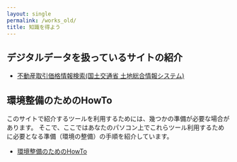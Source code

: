 ```yaml
---
layout: single
permalink: /works_old/
title: 知識を得よう
---
```


## デジタルデータを扱っているサイトの紹介
- [不動産取引価格情報検索(国土交通省 土地総合情報システム)](http://www.land.mlit.go.jp/webland/servlet/MainServlet)

## 環境整備のためのHowTo
このサイトで紹介するツールを利用するためには、幾つかの準備が必要な場合があります。
そこで、ここではあなたのパソコン上でこれらツール利用するために必要となる準備（環境の整備）の手順を紹介しています。

- [環境整備のためのHowTo](/works/howto/)


